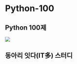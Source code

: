 # Python-100

## Python 100제
<img src="https://www.notion.so/image/https%3A%2F%2Fs3-us-west-2.amazonaws.com%2Fsecure.notion-static.com%2F6d13c041-f41f-4f5b-aa9b-a6582e79d84f%2F1.png?table=block&id=dd3065f9-11c6-45f6-b36a-362967c3c394&spaceId=20c86732-1351-4105-a2d0-6f7ab05aefc3&width=2000&userId=&cache=v2."></img>

## 동아리 잇다(IT多) 스터디
